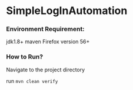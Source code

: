 # SimpleLogInAutomation

### Environment Requirement: ###
jdk1.8+
maven
Firefox version 56+

### How to Run? ###

Navigate to the project directory

run `mvn clean verify`